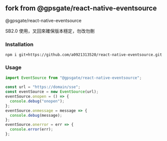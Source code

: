 ## fork from @gpsgate/react-native-eventsource

@gpsgate/react-native-eventsource

SB2.0 使用，叉回來確保版本穩定，勿改勿刪

### Installation

```
npm i git+https://github.com/a0921313520/react-native-eventsource.git
```

### Usage

```js
import EventSource from "@gpsgate/react-native-eventsource";

const url = "https://domain/sse";
const eventSource = new EventSource(url);
eventSource.onopen = () => {
  console.debug("onopen");
};
eventSource.onmessage = message => {
  console.debug(message);
};
eventSource.onerror = err => {
  console.error(err);
};
```
